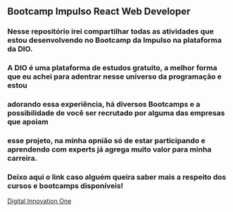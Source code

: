 ## Bootcamp Impulso React Web Developer

### Nesse repositório irei compartilhar todas as atividades que estou desenvolvendo no Bootcamp da Impulso na plataforma da DIO.
### A DIO é uma plataforma de estudos gratuito, a melhor forma que eu achei para adentrar nesse universo da programação e estou
### adorando essa experiência, há diversos Bootcamps e a possibilidade de você ser recrutado por alguma das empresas que apoiam 
### esse projeto, na minha opnião só de estar participando e aprendendo com experts já agrega muito valor para minha carreira.

### Deixo aqui o link caso alguém queira saber mais a respeito dos cursos e bootcamps disponíveis!
<a href="https://digitalinnovation.one/sign-up?ref=UA3T5KTOS0">Digital Innovation One</a>
